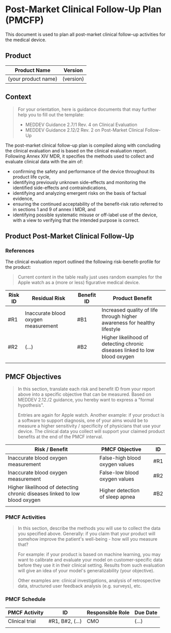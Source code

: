 # Post-Market Clinical Follow-Up Plan (PMCFP)

This document is used to plan all post-market clinical follow-up activities for the medical device.

## Product

| Product Name        | Version   |
|---------------------|-----------|
| (your product name) | (version) |

## Context

> For your orientation, here is guidance documents that may further help you to fill out the template:
> * MEDDEV Guidance 2.7/1 Rev. 4 on Clinical Evaluation
> * MEDDEV Guidance 2.12/2 Rev. 2 on Post-Market Clinical Follow-Up

The post-market clinical follow-up plan is compiled along with concluding the clinical evaluation and is based
on the clinical evaluation report. Following Annex XIV MDR, it specifies the methods used to collect and
evaluate clinical data with the aim of:

* confirming the safety and performance of the device throughout its product life cycle,
* identifying previously unknown side-effects and monitoring the identified side-effects and
  contraindications,
* identifying and analyzing emergent risks on the basis of factual evidence,
* ensuring the continued acceptability of the benefit-risk ratio referred to in sections 1 and 9 of annex I
  MDR, and
* identifying possible systematic misuse or off-label use of the device, with a view to verifying that the
  intended purpose is correct.

## Product Post-Market Clinical Follow-Up

### References

The clinical evaluation report outlined the following risk-benefit-profile for the product:

> Current content in the table really just uses random examples for the Apple watch as a (more or less)
> figurative medical device.

| Risk ID | Residual Risk                       | Benefit ID | Product Benefit                                                            |
|---------|-------------------------------------|------------|----------------------------------------------------------------------------|
| #R1     | Inaccurate blood oxygen measurement | #B1        | Increased quality of life through higher awareness for healthy lifestyle   |
| #R2     | (...)                               | #B2        | Higher likelihood of detecting chronic diseases linked to low blood oxygen |
|         |                                     |            |                                                                            |

## PMCF Objectives

> In this section, translate each risk and benefit ID from your report above into a specific objective that
> can be measured. Based on MEDDEV 2.12./2 guidance, you hereby want to express a "formal hypothesis".
>
> Entries are again for Apple watch. Another example: if your product is a software to support diagnosis, one
> of your aims would be to measure a higher sensitivity / specificity of physicians that use your device. The
> clinical data you collect will support your claimed product benefits at the end of the PMCF interval.

| Risk / Benefit                                                             | PMCF Objective                  |   | ID  |
|----------------------------------------------------------------------------|---------------------------------|---|-----|
| Inaccurate blood oxygen measurement                                        | False-high blood oxygen values  |   | #R1 |
| Inaccurate blood oxygen measurement                                        | False-low blood oxygen values   |   | #R2 |
| Higher likelihood of detecting chronic diseases linked to low blood oxygen | Higher detection of sleep apnea |   | #B2 |
|                                                                            |                                 |   |     |

### PMCF Activities

> In this section, describe the methods you will use to collect the data you specified above. Generally: if
> you claim that your product will somehow improve the patient's well-being - how will you measure that?
>
> For example: if your product is based on machine learning, you may want to calibrate and evaluate your model
> on customer-specific data before they use it in their clinical setting. Results from such evaluation will
> give an idea of your model's generalizability (your objective).
>
> Other examples are: clinical investigations, analysis of retrospective data, structured user feedback
> analysis (e.g. surveys), etc.

### PMCF Schedule

| PMCF Activity  | ID              | Responsible Role | Due Date |
|----------------|-----------------|------------------|----------|
| Clinical trial | #R1, B#2, (...) | CMO              | (...)    |
|                |                 |                  |          |
